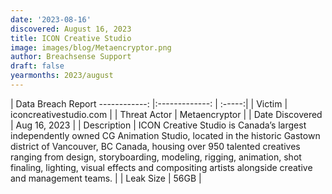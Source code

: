 ```yaml
---
date: '2023-08-16'
discovered: August 16, 2023
title: ICON Creative Studio
image: images/blog/Metaencryptor.png
author: Breachsense Support
draft: false
yearmonths: 2023/august
---
```



| Data Breach Report
------------:     |:-------------:    | :-----:|
| Victim      | iconcreativestudio.com      | 
| Threat Actor      |  Metaencryptor     | 
| Date Discovered      | Aug 16, 2023      | 
| Description      | ICON Creative Studio is Canada’s largest independently owned CG Animation Studio, located in the historic Gastown district of Vancouver, BC Canada, housing over 950 talented creatives ranging from design, storyboarding, modeling, rigging, animation, shot finaling, lighting, visual effects and compositing artists alongside creative and management teams.      | 
| Leak Size      | 56GB      | 

